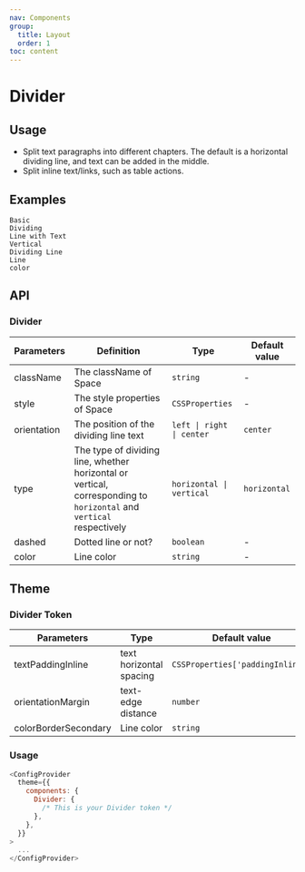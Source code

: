 ```yaml
---
nav: Components
group:
  title: Layout
  order: 1
toc: content
---
```


# Divider

## Usage

- Split text paragraphs into different chapters. The default is a horizontal dividing line, and text can be added in the middle.
- Split inline text/links, such as table actions.

## Examples

<code src="../../packages/ui/examples/divider/basic.tsx" description="Split text paragraphs in different chapters. The default is horizontal dividing lines, and dotted lines are supported.">Basic</code>  
<code src="../../packages/ui/examples/divider/orientation.tsx" description="Specify the position of the dividing line text through orientation.">Dividing Line with Text</code>  
<code src="../../packages/ui/examples/divider/vertical.tsx" description='Use type="vertical" to set a vertical dividing line within the row.'>Vertical Dividing Line</code>  
<code src="../../packages/ui/examples/divider/color.tsx" description='Use the `color` property to modify the default line color.'>Line color</code>

## API

### Divider

| **Parameters** | **Definition** | **Type** | **Default value** |
| --- | --- | --- | --- |
| className | The className of Space | `string` | - |
| style | The style properties of Space | `CSSProperties` | - |
| orientation | The position of the dividing line text | `left \| right \| center` | `center` |
| type | The type of dividing line, whether horizontal or vertical, corresponding to `horizontal` and `vertical` respectively | `horizontal \| vertical` | `horizontal` |
| dashed | Dotted line or not? | `boolean` | - |
| color | Line color | `string` | - |

## Theme

### Divider Token

| **Parameters**       | **Type**                | **Default value**                | **Definition** |
| -------------------- | ----------------------- | -------------------------------- | -------------- |
| textPaddingInline    | text horizontal spacing | `CSSProperties['paddingInline']` | -              |
| orientationMargin    | text-edge distance      | `number`                         | -              |
| colorBorderSecondary | Line color              | `string`                         | -              |

### Usage

```js
<ConfigProvider
  theme={{
    components: {
      Divider: {
        /* This is your Divider token */
      },
    },
  }}
>
  ...
</ConfigProvider>
```
